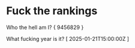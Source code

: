 # Fuck the rankings

Who the hell am I?
{ 9456829 }

What fucking year is it?
[ 2025-01-21T15:00:00Z ]
